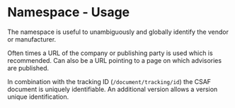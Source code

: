 # Namespace - Usage

The namespace is useful to unambiguously and globally identify the vendor or manufacturer.

Often times a URL of the company or publishing party is used which is recommended.
Can also be a URL pointing to a page on which advisories are published.

In combination with the tracking ID (`/document/tracking/id`) the CSAF document is uniquely identifiable.
An additional version allows a version unique identification.
